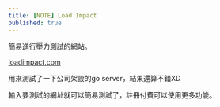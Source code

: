 ```yaml
---
title: [NOTE] Load Impact
published: true
---
```


簡易進行壓力測試的網站。

[loadimpact.com](https://loadimpact.com)

用來測試了一下公司架設的go server，結果還算不錯XD

輸入要測試的網址就可以簡易測試了，註冊付費可以使用更多功能。  